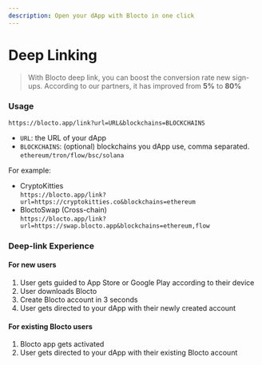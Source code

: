 ```yaml
---
description: Open your dApp with Blocto in one click
---
```


# Deep Linking

> With Blocto deep link, you can boost the conversion rate new sign-ups. According to our partners, it has improved from **5%** to **80%**

### Usage

```http
https://blocto.app/link?url=URL&blockchains=BLOCKCHAINS
```

* `URL`: the URL of your dApp
* `BLOCKCHAINS`: (optional) blockchains you dApp use, comma separated. `ethereum/tron/flow/bsc/solana`

For example:

* CryptoKitties\
  `https://blocto.app/link?url=https://cryptokitties.co&blockchains=ethereum`
* BloctoSwap (Cross-chain)\
  `https://blocto.app/link?url=https://swap.blocto.app&blockchains=ethereum,flow`

### Deep-link Experience

#### For new users

1. User gets guided to App Store or Google Play according to their device
2. User downloads Blocto
3. Create Blocto account in 3 seconds
4. User gets directed to your dApp with their newly created account

#### For existing Blocto users

1. Blocto app gets activated
2. User gets directed to your dApp with their existing Blocto account
